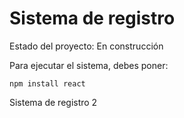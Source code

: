 <h1> Sistema de registro</h1>

Estado del proyecto: En construcción

Para ejecutar el sistema, debes poner:

```npm install react```

Sistema de registro 2
